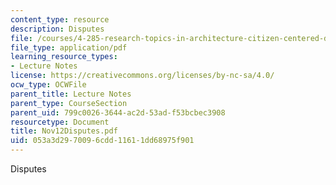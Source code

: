```yaml
---
content_type: resource
description: Disputes
file: /courses/4-285-research-topics-in-architecture-citizen-centered-design-of-open-governance-systems-fall-2002/053a3d2970096cdd11611dd68975f901_Nov12Disputes.pdf
file_type: application/pdf
learning_resource_types:
- Lecture Notes
license: https://creativecommons.org/licenses/by-nc-sa/4.0/
ocw_type: OCWFile
parent_title: Lecture Notes
parent_type: CourseSection
parent_uid: 799c0026-3644-ac2d-53ad-f53bcbec3908
resourcetype: Document
title: Nov12Disputes.pdf
uid: 053a3d29-7009-6cdd-1161-1dd68975f901
---
```

Disputes